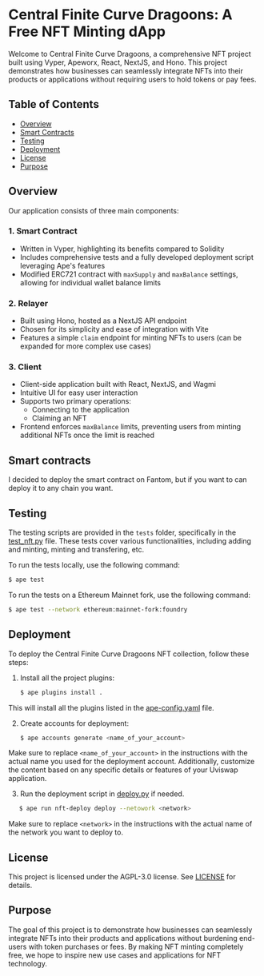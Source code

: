 # **Central Finite Curve Dragoons: A Free NFT Minting dApp**

Welcome to Central Finite Curve Dragoons, a comprehensive NFT project built using Vyper, Apeworx, React, NextJS, and Hono. This project demonstrates how businesses can seamlessly integrate NFTs into their products or applications without requiring users to hold tokens or pay fees.

## Table of Contents

- [Overview](#overview)
- [Smart Contracts](#smart-contracts)
- [Testing](#testing)
- [Deployment](#deployment)
- [License](#license)
- [Purpose](#purpose)

## **Overview**

Our application consists of three main components:

### 1. Smart Contract

* Written in Vyper, highlighting its benefits compared to Solidity
* Includes comprehensive tests and a fully developed deployment script leveraging Ape's features
* Modified ERC721 contract with `maxSupply` and `maxBalance` settings, allowing for individual wallet balance limits

### 2. Relayer

* Built using Hono, hosted as a NextJS API endpoint
* Chosen for its simplicity and ease of integration with Vite
* Features a simple `claim` endpoint for minting NFTs to users (can be expanded for more complex use cases)

### 3. Client

* Client-side application built with React, NextJS, and Wagmi
* Intuitive UI for easy user interaction
* Supports two primary operations:
	+ Connecting to the application
	+ Claiming an NFT
* Frontend enforces `maxBalance` limits, preventing users from minting additional NFTs once the limit is reached

## **Smart contracts**

I decided to deploy the smart contract on Fantom, but if you want to can deploy it to any chain you want.

## **Testing**

The testing scripts are provided in the `tests` folder, specifically in the [test_nft.py](tests/test_nft.py) file. These tests cover various functionalities, including adding and minting, minting and transfering, etc.

To run the tests locally, use the following command:

```bash
$ ape test
```

To run the tests on a Ethereum Mainnet fork, use the following command:

```bash
$ ape test --network ethereum:mainnet-fork:foundry
```

## **Deployment**

To deploy the Central Finite Curve Dragoons NFT collection, follow these steps:

1. Install all the project plugins:

   ```bash
   $ ape plugins install .
   ```

This will install all the plugins listed in the [ape-config.yaml](ape-config.yaml) file.

2. Create accounts for deployment:

   ```bash
   $ ape accounts generate <name_of_your_account>
   ```

Make sure to replace `<name_of_your_account>` in the instructions with the actual name you used for the deployment account. Additionally, customize the content based on any specific details or features of your Uviswap application.

3. Run the deployment script in [deploy.py](scripts/deploy.py) if needed.

```bash
   $ ape run nft-deploy deploy --netowork <network> 
```

Make sure to replace `<network>` in the instructions with the actual name of the network you want to deploy to. 

## **License**

This project is licensed under the AGPL-3.0 license. See [LICENSE](LICENSE) for details.

## **Purpose**

The goal of this project is to demonstrate how businesses can seamlessly integrate NFTs into their products and applications without burdening end-users with token purchases or fees. By making NFT minting completely free, we hope to inspire new use cases and applications for NFT technology.